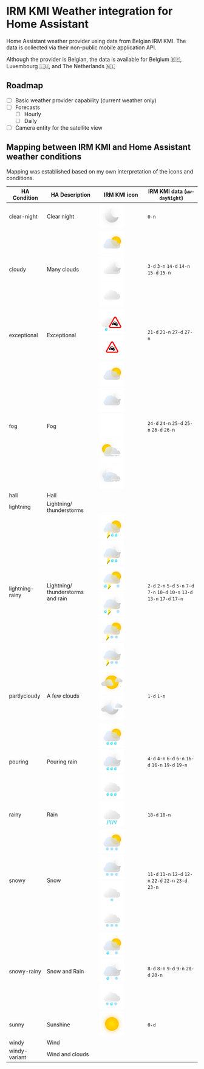 # IRM KMI Weather integration for Home Assistant

Home Assistant weather provider using data from Belgian IRM KMI. 
The data is collected via their non-public mobile application API.

Although the provider is Belgian, the data is available for Belgium 🇧🇪, Luxembourg 🇱🇺, and The Netherlands 🇳🇱

## Roadmap

- [ ] Basic weather provider capability (current weather only)
- [ ] Forecasts
  - [ ] Hourly
  - [ ] Daily
- [ ] Camera entity for the satellite view

## Mapping between IRM KMI and Home Assistant weather conditions

Mapping was established based on my own interpretation of the icons and conditions.

| HA Condition    | HA Description                    | IRM KMI icon                                                                                                                                                                                                                                                                                        | IRM KMI data (`ww-dayNight`)                                                  |
|-----------------|-----------------------------------|-----------------------------------------------------------------------------------------------------------------------------------------------------------------------------------------------------------------------------------------------------------------------------------------------------|-------------------------------------------------------------------------------|
| clear-night     | Clear night                       | <img height="64" src="img/0-n.png" width="64"/>                                                                                                                                                                                                                                                     | `0-n`                                                                         |
| cloudy          | Many clouds                       | <img height="64" src="img/3-d.png" width="64"/> <img height="64" src="img/3-n.png" width="64"/> <img height="64" src="img/15-d.png" width="64"/>                                                                                                                                                    | `3-d` `3-n` `14-d` `14-n` `15-d` `15-n`                                       |
| exceptional     | Exceptional                       | <img height="64" src="img/21-d.png" width="64"/> <img height="64" src="img/27-d.png" width="64"/>                                                                                                                                                                                                   | `21-d` `21-n` `27-d` `27-n`                                                   |
| fog             | Fog                               | <img height="64" src="img/24-d.png" width="64"/> <img height="64" src="img/24-n.png" width="64"/> <img height="64" src="img/25-d.png" width="64"/> <img height="64" src="img/26-d.png" width="64"/> <img height="64" src="img/26-n.png" width="64"/>                                                | `24-d` `24-n` `25-d` `25-n` `26-d` `26-n`                                     |
| hail            | Hail                              |                                                                                                                                                                                                                                                                                                     |                                                                               |
| lightning       | Lightning/ thunderstorms          |                                                                                                                                                                                                                                                                                                     |                                                                               |
| lightning-rainy | Lightning/ thunderstorms and rain | <img height="64" src="img/2-d.png" width="64"/> <img height="64" src="img/2-n.png" width="64"/> <img height="64" src="img/10-d.png" width="64"/> <img height="64" src="img/10-n.png" width="64"/> <img height="64" src="img/13-d.png" width="64"/> <img height="64" src="img/13-n.png" width="64"/> | `2-d` `2-n` `5-d` `5-n` `7-d` `7-n` `10-d` `10-n` `13-d` `13-n` `17-d` `17-n` |
| partlycloudy    | A few clouds                      | <img height="64" src="img/1-d.png" width="64"/> <img height="64" src="img/1-n.png" width="64"/>                                                                                                                                                                                                     | `1-d` `1-n`                                                                   |
| pouring         | Pouring rain                      | <img height="64" src="img/4-d.png" width="64"/> <img height="64" src="img/4-n.png" width="64"/> <img height="64" src="img/16-d.png" width="64"/>                                                                                                                                                    | `4-d` `4-n` `6-d` `6-n` `16-d` `16-n` `19-d` `19-n`                           |
| rainy           | Rain                              | <img height="64" src="img/18-d.png" width="64"/>                                                                                                                                                                                                                                                    | `18-d` `18-n`                                                                 |
| snowy           | Snow                              | <img height="64" src="img/11-d.png" width="64"/> <img height="64" src="img/11-n.png" width="64"/> <img height="64" src="img/22-d.png" width="64"/>  <img height="64" src="img/23-d.png" width="64"/>                                                                                                | `11-d` `11-n` `12-d` `12-n` `22-d` `22-n` `23-d` `23-n`                       |
| snowy-rainy     | Snow and Rain                     | <img height="64" src="img/8-d.png" width="64"/> <img height="64" src="img/8-n.png" width="64"/> <img height="64" src="img/20-d.png" width="64"/>                                                                                                                                                    | `8-d` `8-n` `9-d` `9-n` `20-d` `20-n`                                         |
| sunny           | Sunshine                          | <img height="64" src="img/0-d.png" width="64"/>                                                                                                                                                                                                                                                     | `0-d`                                                                         |
| windy           | Wind                              |                                                                                                                                                                                                                                                                                                     |                                                                               |
| windy-variant   | Wind and clouds                   |                                                                                                                                                                                                                                                                                                     |                                                                               |